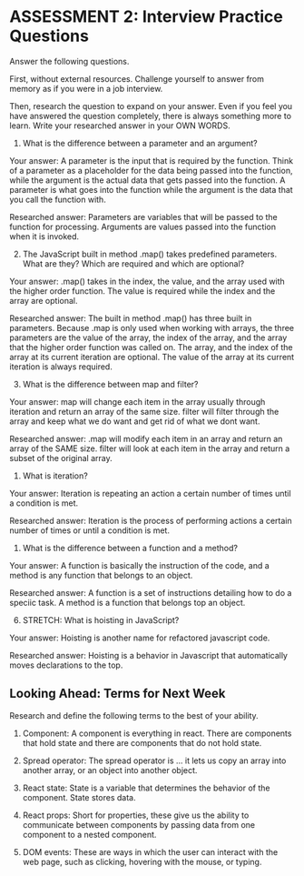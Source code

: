 # ASSESSMENT 2: Interview Practice Questions

Answer the following questions.

First, without external resources. Challenge yourself to answer from memory as if you were in a job interview.

Then, research the question to expand on your answer. Even if you feel you have answered the question completely, there is always something more to learn. Write your researched answer in your OWN WORDS.

1. What is the difference between a parameter and an argument?

Your answer: A parameter is the input that is required by the function. Think of a parameter as a placeholder for the data being passed into the function, while the argument is the actual data that gets passed into the function. A parameter is what goes into the function while the argument is the data that you call the function with.

Researched answer: Parameters are variables that will be passed to the function for processing. Arguments are values passed into the function when it is invoked.

2. The JavaScript built in method .map() takes predefined parameters. What are they? Which are required and which are optional?

Your answer: .map() takes in the index, the value, and the array used with the higher order function. The value is required while the index and the array are optional.

Researched answer: The built in method .map() has three built in parameters. Because .map is only used when working with arrays, the three parameters are the value of the array, the index of the array, and the array that the higher order function was called on. The array, and the index of the array at its current iteration are optional. The value of the array at its current iteration is always required.

3. What is the difference between map and filter?

Your answer: map will change each item in the array usually through iteration and return an array of the same size. filter will filter through the array and keep what we do want and get rid of what we dont want.

Researched answer: .map will modify each item in an array and return an array of the SAME size. filter will look at each item in the array and return a subset of the original array.

1. What is iteration?

Your answer: Iteration is repeating an action a certain number of times until a condition is met.

Researched answer: Iteration is the process of performing actions a certain number of times or until a condition is met.

1. What is the difference between a function and a method?

Your answer: A function is basically the instruction of the code, and a method is any function that belongs to an object.

Researched answer: A function is a set of instructions detailing how to do a speciic task. A method is a function that belongs top an object.

6. STRETCH: What is hoisting in JavaScript?

Your answer: Hoisting is another name for refactored javascript code.

Researched answer: Hoisting is a behavior in Javascript that automatically moves declarations to the top.

## Looking Ahead: Terms for Next Week

Research and define the following terms to the best of your ability.

1. Component: A component is everything in react. There are components that hold state and there are components that do not hold state.

2. Spread operator: The spread operator is ... it lets us copy an array into another array, or an object into another object.

3. React state: State is a variable that determines the behavior of the component. State stores data.

4. React props: Short for properties, these give us the ability to communicate between components by passing data from one component to a nested component.

5. DOM events: These are ways in which the user can interact with the web page, such as clicking, hovering with the mouse, or typing.
